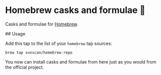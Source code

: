 # Homebrew casks and formulae 🍻

Casks and formulae for [Homebrew](https://github.com/Homebrew/brew).

## Usage

Add this tap to the list of your `homebrew` tap sources:
```
brew tap sunscan/homebrew-repo
```
You now can install casks and formulae from here just as you would from the official project.
